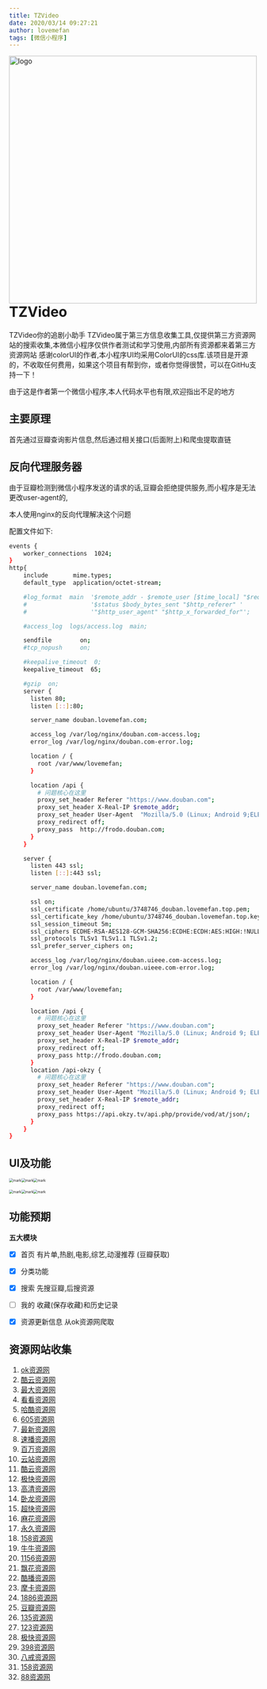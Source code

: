 ```yaml
---
title: TZVideo
date: 2020/03/14 09:27:21
author: lovemefan
tags: [微信小程序] 
---
```

<img src="https://raw.githubusercontent.com/lovemefan/TZVideo/master/images/logo.png" width = "500" height = "500" alt="logo" align=left />
<br>

# TZVideo

TZVideo你的追剧小助手
TZVideo属于第三方信息收集工具,仅提供第三方资源网站的搜索收集,本微信小程序仅供作者测试和学习使用,内部所有资源都来着第三方资源网站
感谢colorUI的作者,本小程序UI均采用ColorUI的css库.该项目是开源的，不收取任何费用，如果这个项目有帮到你，或者你觉得很赞，可以在GitHu支持一下！

由于这是作者第一个微信小程序,本人代码水平也有限,欢迎指出不足的地方

## 主要原理

首先通过豆瓣查询影片信息,然后通过相关接口(后面附上)和爬虫提取直链

## 反向代理服务器

由于豆瓣检测到微信小程序发送的请求的话,豆瓣会拒绝提供服务,而小程序是无法更改user-agent的,

本人使用nginx的反向代理解决这个问题

配置文件如下:

```bash
events {
    worker_connections  1024;
}
http{
    include       mime.types;
    default_type  application/octet-stream;

    #log_format  main  '$remote_addr - $remote_user [$time_local] "$request" '
    #                  '$status $body_bytes_sent "$http_referer" '
    #                  '"$http_user_agent" "$http_x_forwarded_for"';

    #access_log  logs/access.log  main;

    sendfile        on;
    #tcp_nopush     on;

    #keepalive_timeout  0;
    keepalive_timeout  65;

    #gzip  on;
	server {
	  listen 80;
	  listen [::]:80;

	  server_name douban.lovemefan.com;

	  access_log /var/log/nginx/douban.com-access.log;
	  error_log /var/log/nginx/douban.com-error.log;

	  location / {
		root /var/www/lovemefan;
	  }

	  location /api {
		# 问题核心在这里
		proxy_set_header Referer "https://www.douban.com";
		proxy_set_header X-Real-IP $remote_addr;
		proxy_set_header User-Agent  "Mozilla/5.0 (Linux; Android 9;ELE-AL00 Build/HUAWEIELE-AL0001; wv) AppleWebKit/537.36 (KHTML, like Gecko) Version/4.0 Chrome/67.0.3396.87 XWEB/1168 MMWEBSDK/191201 Mobile Safari/537.36 MMWEBID/873 MicroMessenger/7.0.10.1580(0x27000AFE) Process/tools NetType/WIFI Language/zh_CN ABI/arm64";
		proxy_redirect off;
		proxy_pass  http://frodo.douban.com;
	  }
	}

	server {
	  listen 443 ssl;
	  listen [::]:443 ssl;

	  server_name douban.lovemefan.com;

	  ssl on;
	  ssl_certificate /home/ubuntu/3748746_douban.lovemefan.top.pem;
	  ssl_certificate_key /home/ubuntu/3748746_douban.lovemefan.top.key;
	  ssl_session_timeout 5m;
	  ssl_ciphers ECDHE-RSA-AES128-GCM-SHA256:ECDHE:ECDH:AES:HIGH:!NULL:!aNULL:!MD5:!ADH:!RC4;
	  ssl_protocols TLSv1 TLSv1.1 TLSv1.2;
	  ssl_prefer_server_ciphers on;

	  access_log /var/log/nginx/douban.uieee.com-access.log;
	  error_log /var/log/nginx/douban.uieee.com-error.log;

	  location / {
		root /var/www/lovemefan;
	  }

	  location /api {
		# 问题核心在这里
		proxy_set_header Referer "https://www.douban.com";
		proxy_set_header User-Agent "Mozilla/5.0 (Linux; Android 9; ELE-AL00 Build/HUAWEIELE-AL0001; wv) AppleWebKit/537.36 (KHTML, like Gecko) Version/4.0 Chrome/67.0.3396.87 XWEB/1168 MMWEBSDK/191201 Mobile Safari/537.36 MMWEBID/873 MicroMessenger/7.0.10.1580(0x27000AFE) Process/tools NetType/WIFI Language/zh_CN ABI/arm64";
		proxy_set_header X-Real-IP $remote_addr;
		proxy_redirect off;
		proxy_pass http://frodo.douban.com;
	  }
	  location /api-okzy {
		# 问题核心在这里
		proxy_set_header Referer "https://www.douban.com";
		proxy_set_header User-Agent "Mozilla/5.0 (Linux; Android 9; ELE-AL00 Build/HUAWEIELE-AL0001; wv) AppleWebKit/537.36 (KHTML, like Gecko) Version/4.0 Chrome/67.0.3396.87 XWEB/1168 MMWEBSDK/191201 Mobile Safari/537.36 MMWEBID/873 MicroMessenger/7.0.10.1580(0x27000AFE) Process/tools NetType/WIFI Language/zh_CN ABI/arm64";
		proxy_set_header X-Real-IP $remote_addr;
		proxy_redirect off;
		proxy_pass https://api.okzy.tv/api.php/provide/vod/at/json/;
	  }
	}
}

```





## UI及功能

<img src="http://pan-lovemefan.oss-cn-shenzhen.aliyuncs.com/blog/20201019/154039165.jpg" alt="mark" style="zoom: 50%;" /><img src="http://pan-lovemefan.oss-cn-shenzhen.aliyuncs.com/blog/20201019/154124660.jpg" alt="mark" style="zoom:50%;" /><img src="http://pan-lovemefan.oss-cn-shenzhen.aliyuncs.com/blog/20201019/154752201.jpg" alt="mark" style="zoom:50%;" />

<img src="http://pan-lovemefan.oss-cn-shenzhen.aliyuncs.com/blog/20201019/154832377.jpg" alt="mark" style="zoom:50%;" /><img src="http://pan-lovemefan.oss-cn-shenzhen.aliyuncs.com/blog/20201019/154848531.jpg" alt="mark" style="zoom:50%;" /><img src="http://pan-lovemefan.oss-cn-shenzhen.aliyuncs.com/blog/20201019/155157640.png" alt="mark" style="zoom:50%;" />

## 功能预期



**五大模块**

- [x] 首页 有片单,热剧,电影,综艺,动漫推荐 (豆瓣获取)

- [x] 分类功能

- [x] 搜索 先搜豆瓣,后搜资源

- [ ] 我的   收藏(保存收藏)和历史记录

- [x] 资源更新信息  从ok资源网爬取 

## 资源网站收集
1.  [ok资源网](https://www.okzyw.com)
2.  [酷云资源网](http://www.kuyunzyw.tv)
3.  [最大资源网](http://www.zuidazy2.net)
4.  [看看资源网](http://www.kuyunzyw.tv)
5.  [哈酷资源网](http://www.666zy.com)
6.  [605资源网](http://www.765zy.com)
7.  [最新资源网](http://www.zuixinzy.cc)
8.  [速播资源网](https://www.subo8988.com)
9.  [百万资源网](http://www.baiwanzy.com)
10.  [云站资源网](http://www.zy.itono.cn)
11.  [酷云资源网](http://www.123ku.com)
12.  [极快资源网](https://www.jikzy.com)
13.  [高清资源网](http://www.gaoqingzy.com)
14.  [卧龙资源网](http://www.wolongzy.net)
15.  [超快资源网](http://265zy.cc)
16.  [麻花资源网](http://www.mahuazy.net)
17.  [永久资源网](http://www.yongjiuzy1.com)
18.  [158资源网](http://www.158zyz.com)
19.  [牛牛资源网](http://niuniuzy.com)
20.  [1156资源网](http://www.1156zy.net)
21.  [飘花资源网](https://www.xinpianzy.com)
22.  [酷播资源网](http://www.kubozy.net)
23.  [摩卡资源网](https://mokazy.com)
24.  [1886资源网](http://www.1886zy.net)
25.  [豆瓣资源网](http://douban666.com)
26.  [135资源网](http://135zy0.com)
27.  [123资源网](http://www.123ku.com)
28.  [极快资源网](https://www.jikzy.com)
29.  [398资源网](https://398zyz.com)
30.  [八戒资源网](http://bajiezy.cc)
31.  [158资源网](http://www.158zyz.com)
32.  [88资源网](http://www.88zyw.net)


